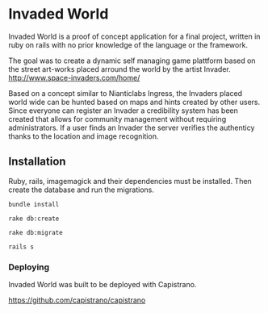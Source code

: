 # Invaded World

Invaded World is a proof of concept application for a final project, written in ruby on rails with no prior knowledge of the language or the framework.

The goal was to create a dynamic self managing game plattform based on the street art-works placed arround the world by the artist Invader. http://www.space-invaders.com/home/

Based on a concept similar to Nianticlabs Ingress, the Invaders placed world wide can be hunted based on maps and hints created by other users. Since everyone can register an Invader a credibility system has been created that allows for community management without requiring administrators. If a user finds an Invader the server verifies the authenticy thanks to the location and image recognition.

## Installation

Ruby, rails, imagemagick and their dependencies must be installed. Then create the database and run the migrations.

```
bundle install

rake db:create

rake db:migrate

rails s

```

### Deploying

Invaded World was built to be deployed with Capistrano.

https://github.com/capistrano/capistrano
